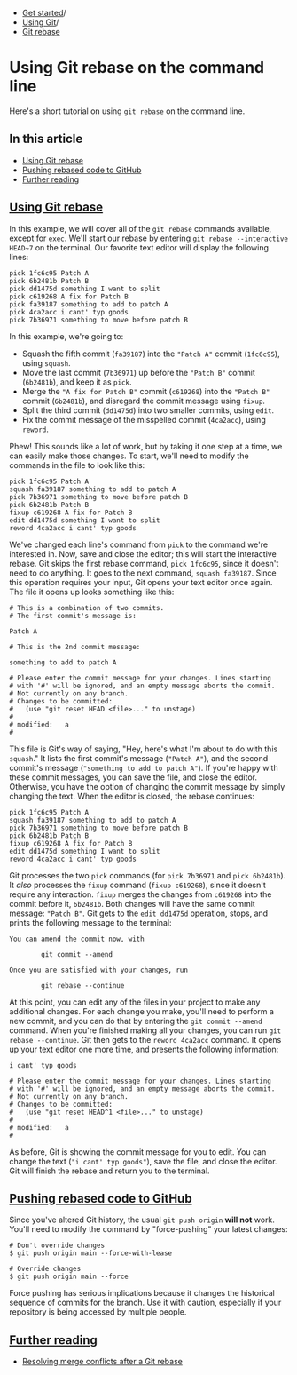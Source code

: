   * [Get started](https://docs.github.com/en/get-started "Get started")/
  * [Using Git](https://docs.github.com/en/get-started/using-git "Using Git")/
  * [Git rebase](https://docs.github.com/en/get-started/using-git/using-git-rebase-on-the-command-line "Git rebase")


# Using Git rebase on the command line
Here's a short tutorial on using `git rebase` on the command line.
## In this article
  * [Using Git rebase](https://docs.github.com/en/get-started/using-git/using-git-rebase-on-the-command-line#using-git-rebase)
  * [Pushing rebased code to GitHub](https://docs.github.com/en/get-started/using-git/using-git-rebase-on-the-command-line#pushing-rebased-code-to-github)
  * [Further reading](https://docs.github.com/en/get-started/using-git/using-git-rebase-on-the-command-line#further-reading)


## [Using Git rebase](https://docs.github.com/en/get-started/using-git/using-git-rebase-on-the-command-line#using-git-rebase)
In this example, we will cover all of the `git rebase` commands available, except for `exec`.
We'll start our rebase by entering `git rebase --interactive HEAD~7` on the terminal. Our favorite text editor will display the following lines:
```
pick 1fc6c95 Patch A
pick 6b2481b Patch B
pick dd1475d something I want to split
pick c619268 A fix for Patch B
pick fa39187 something to add to patch A
pick 4ca2acc i cant' typ goods
pick 7b36971 something to move before patch B

```

In this example, we're going to:
  * Squash the fifth commit (`fa39187`) into the `"Patch A"` commit (`1fc6c95`), using `squash`.
  * Move the last commit (`7b36971`) up before the `"Patch B"` commit (`6b2481b`), and keep it as `pick`.
  * Merge the `"A fix for Patch B"` commit (`c619268`) into the `"Patch B"` commit (`6b2481b`), and disregard the commit message using `fixup`.
  * Split the third commit (`dd1475d`) into two smaller commits, using `edit`.
  * Fix the commit message of the misspelled commit (`4ca2acc`), using `reword`.


Phew! This sounds like a lot of work, but by taking it one step at a time, we can easily make those changes.
To start, we'll need to modify the commands in the file to look like this:
```
pick 1fc6c95 Patch A
squash fa39187 something to add to patch A
pick 7b36971 something to move before patch B
pick 6b2481b Patch B
fixup c619268 A fix for Patch B
edit dd1475d something I want to split
reword 4ca2acc i cant' typ goods

```

We've changed each line's command from `pick` to the command we're interested in.
Now, save and close the editor; this will start the interactive rebase.
Git skips the first rebase command, `pick 1fc6c95`, since it doesn't need to do anything. It goes to the next command, `squash fa39187`. Since this operation requires your input, Git opens your text editor once again. The file it opens up looks something like this:
```
# This is a combination of two commits.
# The first commit's message is:

Patch A

# This is the 2nd commit message:

something to add to patch A

# Please enter the commit message for your changes. Lines starting
# with '#' will be ignored, and an empty message aborts the commit.
# Not currently on any branch.
# Changes to be committed:
#   (use "git reset HEAD <file>..." to unstage)
#
# modified:   a
#

```

This file is Git's way of saying, "Hey, here's what I'm about to do with this `squash`." It lists the first commit's message (`"Patch A"`), and the second commit's message (`"something to add to patch A"`). If you're happy with these commit messages, you can save the file, and close the editor. Otherwise, you have the option of changing the commit message by simply changing the text.
When the editor is closed, the rebase continues:
```
pick 1fc6c95 Patch A
squash fa39187 something to add to patch A
pick 7b36971 something to move before patch B
pick 6b2481b Patch B
fixup c619268 A fix for Patch B
edit dd1475d something I want to split
reword 4ca2acc i cant' typ goods

```

Git processes the two `pick` commands (for `pick 7b36971` and `pick 6b2481b`). It _also_ processes the `fixup` command (`fixup c619268`), since it doesn't require any interaction. `fixup` merges the changes from `c619268` into the commit before it, `6b2481b`. Both changes will have the same commit message: `"Patch B"`.
Git gets to the `edit dd1475d` operation, stops, and prints the following message to the terminal:
```
You can amend the commit now, with

        git commit --amend

Once you are satisfied with your changes, run

        git rebase --continue

```

At this point, you can edit any of the files in your project to make any additional changes. For each change you make, you'll need to perform a new commit, and you can do that by entering the `git commit --amend` command. When you're finished making all your changes, you can run `git rebase --continue`.
Git then gets to the `reword 4ca2acc` command. It opens up your text editor one more time, and presents the following information:
```
i cant' typ goods

# Please enter the commit message for your changes. Lines starting
# with '#' will be ignored, and an empty message aborts the commit.
# Not currently on any branch.
# Changes to be committed:
#   (use "git reset HEAD^1 <file>..." to unstage)
#
# modified:   a
#

```

As before, Git is showing the commit message for you to edit. You can change the text (`"i cant' typ goods"`), save the file, and close the editor. Git will finish the rebase and return you to the terminal.
## [Pushing rebased code to GitHub](https://docs.github.com/en/get-started/using-git/using-git-rebase-on-the-command-line#pushing-rebased-code-to-github)
Since you've altered Git history, the usual `git push origin` **will not** work. You'll need to modify the command by "force-pushing" your latest changes:
```
# Don't override changes
$ git push origin main --force-with-lease

# Override changes
$ git push origin main --force

```

Force pushing has serious implications because it changes the historical sequence of commits for the branch. Use it with caution, especially if your repository is being accessed by multiple people.
## [Further reading](https://docs.github.com/en/get-started/using-git/using-git-rebase-on-the-command-line#further-reading)
  * [Resolving merge conflicts after a Git rebase](https://docs.github.com/en/get-started/using-git/resolving-merge-conflicts-after-a-git-rebase)



